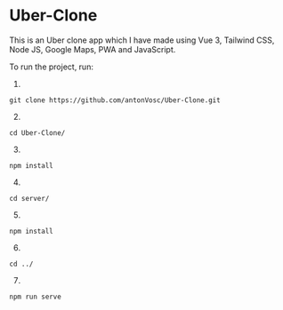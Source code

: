 # Uber-Clone
This is an Uber clone app which I have made using Vue 3, Tailwind CSS, Node JS, Google Maps, PWA and JavaScript.


To run the project, run:

1. 
```
git clone https://github.com/antonVosc/Uber-Clone.git
```

2. 
```
cd Uber-Clone/
```

3. 
```
npm install
```

4. 
```
cd server/
```

5. 
```
npm install
```

6. 
```
cd ../
```

7. 
```
npm run serve
```